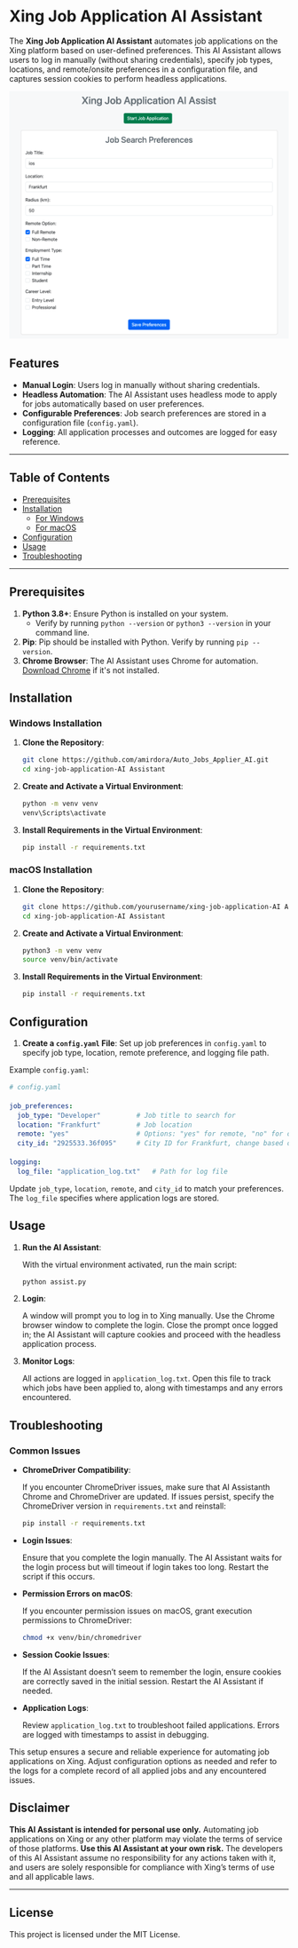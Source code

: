 
# Xing Job Application AI Assistant

The **Xing Job Application AI Assistant** automates job applications on the Xing platform based on user-defined preferences. This AI Assistant allows users to log in manually (without sharing credentials), specify job types, locations, and remote/onsite preferences in a configuration file, and captures session cookies to perform headless applications.

![alt text](/Readme/screenshot.png)

## Features

- **Manual Login**: Users log in manually without sharing credentials.
- **Headless Automation**: The AI Assistant uses headless mode to apply for jobs automatically based on user preferences.
- **Configurable Preferences**: Job search preferences are stored in a configuration file (`config.yaml`).
- **Logging**: All application processes and outcomes are logged for easy reference.

---

## Table of Contents
- [Prerequisites](#prerequisites)
- [Installation](#installation)
  - [For Windows](#windows-installation)
  - [For macOS](#macos-installation)
- [Configuration](#configuration)
- [Usage](#usage)
- [Troubleshooting](#troubleshooting)

---

## Prerequisites

1. **Python 3.8+**: Ensure Python is installed on your system.
   - Verify by running `python --version` or `python3 --version` in your command line.
2. **Pip**: Pip should be installed with Python. Verify by running `pip --version`.
3. **Chrome Browser**: The AI Assistant uses Chrome for automation. [Download Chrome](https://www.google.com/chrome/) if it's not installed.

## Installation

### Windows Installation

1. **Clone the Repository**: 
   ```bash
   git clone https://github.com/amirdora/Auto_Jobs_Applier_AI.git
   cd xing-job-application-AI Assistant
   ```
2. **Create and Activate a Virtual Environment**:
   ```bash
   python -m venv venv
   venv\Scripts\activate
   ```
3. **Install Requirements in the Virtual Environment**:
   ```bash
   pip install -r requirements.txt
   ```

### macOS Installation

1. **Clone the Repository**:
   ```bash
   git clone https://github.com/yourusername/xing-job-application-AI Assistant.git
   cd xing-job-application-AI Assistant
   ```
2. **Create and Activate a Virtual Environment**:
   ```bash
   python3 -m venv venv
   source venv/bin/activate
   ```
3. **Install Requirements in the Virtual Environment**:
   ```bash
   pip install -r requirements.txt
   ```

## Configuration

1. **Create a `config.yaml` File**: Set up job preferences in `config.yaml` to specify job type, location, remote preference, and logging file path.

Example `config.yaml`:
   ```yaml
   # config.yaml

   job_preferences:
     job_type: "Developer"         # Job title to search for
     location: "Frankfurt"         # Job location
     remote: "yes"                 # Options: "yes" for remote, "no" for on-site
     city_id: "2925533.36f095"     # City ID for Frankfurt, change based on target location

   logging:
     log_file: "application_log.txt"   # Path for log file
   ```
   Update `job_type`, `location`, `remote`, and `city_id` to match your preferences. The `log_file` specifies where application logs are stored.

## Usage

1. **Run the AI Assistant**:

   With the virtual environment activated, run the main script:
   ```bash
   python assist.py
   ```

2. **Login**:

   A window will prompt you to log in to Xing manually. Use the Chrome browser window to complete the login.
   Close the prompt once logged in; the AI Assistant will capture cookies and proceed with the headless application process.

3. **Monitor Logs**:

   All actions are logged in `application_log.txt`. Open this file to track which jobs have been applied to, along with timestamps and any errors encountered.

## Troubleshooting

### Common Issues

- **ChromeDriver Compatibility**:

  If you encounter ChromeDriver issues, make sure that AI Assistanth Chrome and ChromeDriver are updated. If issues persist, specify the ChromeDriver version in `requirements.txt` and reinstall:
  ```bash
  pip install -r requirements.txt
  ```

- **Login Issues**:

  Ensure that you complete the login manually. The AI Assistant waits for the login process but will timeout if login takes too long. Restart the script if this occurs.

- **Permission Errors on macOS**:

  If you encounter permission issues on macOS, grant execution permissions to ChromeDriver:
  ```bash
  chmod +x venv/bin/chromedriver
  ```

- **Session Cookie Issues**:

  If the AI Assistant doesn’t seem to remember the login, ensure cookies are correctly saved in the initial session. Restart the AI Assistant if needed.

- **Application Logs**:

  Review `application_log.txt` to troubleshoot failed applications. Errors are logged with timestamps to assist in debugging.

This setup ensures a secure and reliable experience for automating job applications on Xing. Adjust configuration options as needed and refer to the logs for a complete record of all applied jobs and any encountered issues.

## Disclaimer

**This AI Assistant is intended for personal use only.** Automating job applications on Xing or any other platform may violate the terms of service of those platforms. **Use this AI Assistant at your own risk.** The developers of this AI Assistant assume no responsibility for any actions taken with it, and users are solely responsible for compliance with Xing’s terms of use and all applicable laws.

---

## License

This project is licensed under the MIT License.

